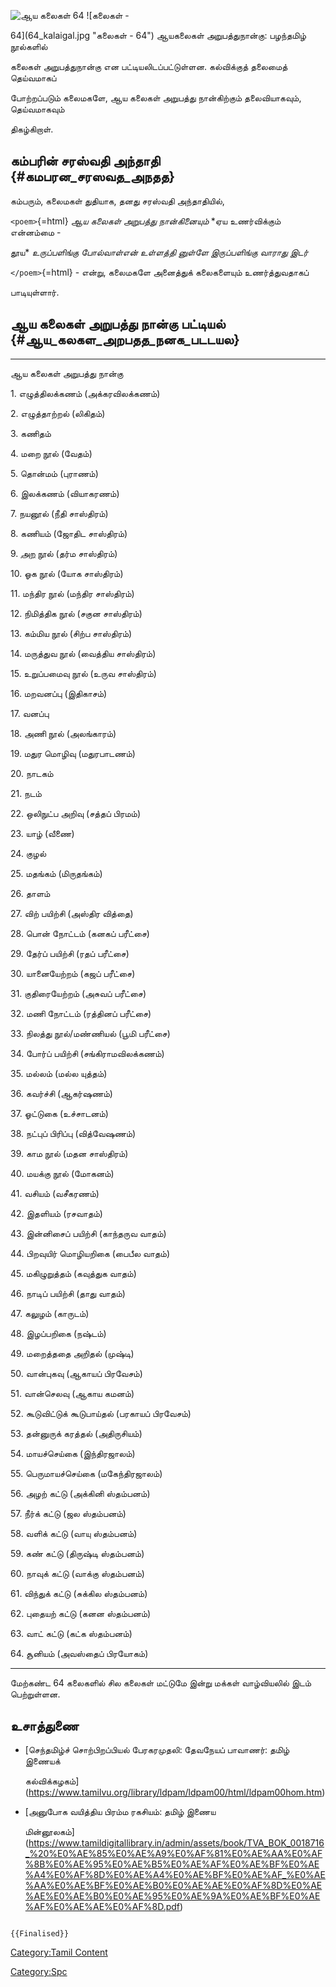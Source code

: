 ![ஆய கலைகள் 64](Aya_kalaikal_64.jpg "ஆய கலைகள் 64") ![கலைகள் -
64](64_kalaigal.jpg "கலைகள் - 64") ஆயகலைகள் அறுபத்துநான்கு: பழந்தமிழ் நூல்களில்
கலைகள் அறுபத்துநான்கு என பட்டியலிடப்பட்டுள்ளன. கல்விக்குத் தலைமைத் தெய்வமாகப்
போற்றப்படும் கலைமகளே, ஆய கலைகள் அறுபத்து நான்கிற்கும் தலைவியாகவும், தெய்வமாகவும்
திகழ்கிறாள்.

## கம்பரின் சரஸ்வதி அந்தாதி {#கமபரன_சரஸவத_அநதத}

கம்பரும், கலைமகள் துதியாக, தனது சரஸ்வதி அந்தாதியில்,

`<poem>`{=html} *ஆய கலைகள் அறுபத்து நான்கினையும்* *ஏய உணர்விக்கும் என்னம்மை -
தூய* *உருப்பளிங்கு போல்வாள்என் உள்ளத்தி னுள்ளே* *இருப்பளிங்கு வாராது இடர்*
`</poem>`{=html} - என்று, கலைமகளே அனைத்துக் கலைகளையும் உணர்த்துவதாகப்
பாடியுள்ளார்.

## ஆய கலைகள் அறுபத்து நான்கு பட்டியல் {#ஆய_கலகள_அறபதத_நனக_படடயல}

  --------------------------------------------
  ஆய கலைகள் அறுபத்து நான்கு
  1\. எழுத்திலக்கணம் (அக்கரவிலக்கணம்)
  2\. எழுத்தாற்றல் (லிகிதம்)
  3\. கணிதம்
  4\. மறை நூல் (வேதம்)
  5\. தொன்மம் (புராணம்)
  6\. இலக்கணம் (வியாகரணம்)
  7\. நயனூல் (நீதி சாஸ்திரம்)
  8\. கணியம் (ஜோதிட சாஸ்திரம்)
  9\. [அற](அறம் "wikilink") நூல் (தர்ம சாஸ்திரம்)
  10\. ஓக நூல் (யோக சாஸ்திரம்)
  11\. மந்திர நூல் (மந்திர சாஸ்திரம்)
  12\. நிமித்திக நூல் (சகுன சாஸ்திரம்)
  13\. கம்மிய நூல் (சிற்ப சாஸ்திரம்)
  14\. மருத்துவ நூல் (வைத்திய சாஸ்திரம்)
  15\. உறுப்பமைவு நூல் (உருவ சாஸ்திரம்)
  16\. மறவனப்பு (இதிகாசம்)
  17\. வனப்பு
  18\. அணி நூல் (அலங்காரம்)
  19\. மதுர மொழிவு (மதுரபாடணம்)
  20\. நாடகம்
  21\. நடம்
  22\. ஒலிநுட்ப அறிவு (சத்தப் பிரமம்)
  23\. யாழ் (வீணை)
  24\. குழல்
  25\. மதங்கம் (மிருதங்கம்)
  26\. தாளம்
  27\. விற் பயிற்சி (அஸ்திர வித்தை)
  28\. பொன் நோட்டம் (கனகப் பரீட்சை)
  29\. தேர்ப் பயிற்சி (ரதப் பரீட்சை)
  30\. யானையேற்றம் (கஜப் பரீட்சை)
  31\. குதிரையேற்றம் (அசுவப் பரீட்சை)
  32\. மணி நோட்டம் (ரத்தினப் பரீட்சை)
  33\. நிலத்து நூல்/மண்ணியல் (பூமி பரீட்சை)
  34\. போர்ப் பயிற்சி (சங்கிராமவிலக்கணம்)
  35\. மல்லம் (மல்ல யுத்தம்)
  36\. கவர்ச்சி (ஆகர்ஷணம்)
  37\. ஓட்டுகை (உச்சாடனம்)
  38\. நட்புப் பிரிப்பு (வித்வேஷணம்)
  39\. காம நூல் (மதன சாஸ்திரம்)
  40\. மயக்கு நூல் (மோகனம்)
  41\. வசியம் (வசீகரணம்)
  42\. இதளியம் (ரசவாதம்)
  43\. இன்னிசைப் பயிற்சி (காந்தருவ வாதம்)
  44\. பிறவுயிர் மொழியறிகை (பைபீல வாதம்)
  45\. மகிழுறுத்தம் (கவுத்துக வாதம்)
  46\. நாடிப் பயிற்சி (தாது வாதம்)
  47\. கலுழம் (காருடம்)
  48\. இழப்பறிகை (நஷ்டம்)
  49\. மறைத்ததை அறிதல் (முஷ்டி)
  50\. வான்புகவு (ஆகாயப் பிரவேசம்)
  51\. வான்செலவு (ஆகாய கமனம்)
  52\. கூடுவிட்டுக் கூடுபாய்தல் (பரகாயப் பிரவேசம்)
  53\. தன்னுருக் கரத்தல் (அதிருசியம்)
  54\. மாயச்செய்கை (இந்திரஜாலம்)
  55\. பெருமாயச்செய்கை (மகேந்திரஜாலம்)
  56\. அழற் கட்டு (அக்கினி ஸ்தம்பனம்)
  57\. நீர்க் கட்டு (ஜல ஸ்தம்பனம்)
  58\. வளிக் கட்டு (வாயு ஸ்தம்பனம்)
  59\. கண் கட்டு (திருஷ்டி ஸ்தம்பனம்)
  60\. நாவுக் கட்டு (வாக்கு ஸ்தம்பனம்)
  61\. விந்துக் கட்டு (சுக்கில ஸ்தம்பனம்)
  62\. புதையற் கட்டு (கனன ஸ்தம்பனம்)
  63\. வாட் கட்டு (கட்க ஸ்தம்பனம்)
  64\. சூனியம் (அவஸ்தைப் பிரயோகம்)
  --------------------------------------------

மேற்கண்ட 64 கலைகளில் சில கலைகள் மட்டுமே இன்று மக்கள் வாழ்வியலில் இடம் பெற்றுள்ளன.

## உசாத்துணை

-   [செந்தமிழ்ச் சொற்பிறப்பியல் பேரகரமுதலி: தேவநேயப் பாவாணர்: தமிழ் இணையக்
    கல்விக்கழகம்](https://www.tamilvu.org/library/ldpam/ldpam00/html/ldpam00hom.htm)
-   [அனுபோக வயித்திய பிரம்ம ரகசியம்: தமிழ் இணைய
    மின்னூலகம்](https://www.tamildigitallibrary.in/admin/assets/book/TVA_BOK_0018716_%20%E0%AE%85%E0%AE%A9%E0%AF%81%E0%AE%AA%E0%AF%8B%E0%AE%95%E0%AE%B5%E0%AE%AF%E0%AE%BF%E0%AE%A4%E0%AF%8D%E0%AE%A4%E0%AE%BF%E0%AE%AF_%E0%AE%AA%E0%AE%BF%E0%AE%B0%E0%AE%AE%E0%AF%8D%E0%AE%AE%E0%AE%B0%E0%AE%95%E0%AE%9A%E0%AE%BF%E0%AE%AF%E0%AE%AE%E0%AF%8D.pdf)

```{=mediawiki}
{{Finalised}}
```
[Category:Tamil Content](Category:Tamil_Content "wikilink")
[Category:Spc](Category:Spc "wikilink")
